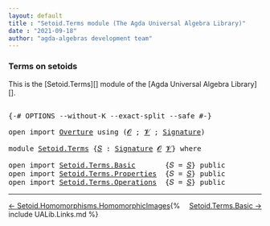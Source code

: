 ```yaml
---
layout: default
title : "Setoid.Terms module (The Agda Universal Algebra Library)"
date : "2021-09-18"
author: "agda-algebras development team"
---
```


### <a id="terms-on-setoids">Terms on setoids</a>

This is the [Setoid.Terms][] module of the [Agda Universal Algebra Library][].

<pre class="Agda">

<a id="299" class="Symbol">{-#</a> <a id="303" class="Keyword">OPTIONS</a> <a id="311" class="Pragma">--without-K</a> <a id="323" class="Pragma">--exact-split</a> <a id="337" class="Pragma">--safe</a> <a id="344" class="Symbol">#-}</a>

<a id="349" class="Keyword">open</a> <a id="354" class="Keyword">import</a> <a id="361" href="Overture.html" class="Module">Overture</a> <a id="370" class="Keyword">using</a> <a id="376" class="Symbol">(</a><a id="377" href="Overture.Signatures.html#645" class="Generalizable">𝓞</a> <a id="379" class="Symbol">;</a> <a id="381" href="Overture.Signatures.html#647" class="Generalizable">𝓥</a> <a id="383" class="Symbol">;</a> <a id="385" href="Overture.Signatures.html#3300" class="Function">Signature</a><a id="394" class="Symbol">)</a>

<a id="397" class="Keyword">module</a> <a id="404" href="Setoid.Terms.html" class="Module">Setoid.Terms</a> <a id="417" class="Symbol">{</a><a id="418" href="Setoid.Terms.html#418" class="Bound">𝑆</a> <a id="420" class="Symbol">:</a> <a id="422" href="Overture.Signatures.html#3300" class="Function">Signature</a> <a id="432" href="Overture.Signatures.html#645" class="Generalizable">𝓞</a> <a id="434" href="Overture.Signatures.html#647" class="Generalizable">𝓥</a><a id="435" class="Symbol">}</a> <a id="437" class="Keyword">where</a>

<a id="444" class="Keyword">open</a> <a id="449" class="Keyword">import</a> <a id="456" href="Setoid.Terms.Basic.html" class="Module">Setoid.Terms.Basic</a>       <a id="481" class="Symbol">{</a><a id="482" class="Argument">𝑆</a> <a id="484" class="Symbol">=</a> <a id="486" href="Setoid.Terms.html#418" class="Bound">𝑆</a><a id="487" class="Symbol">}</a> <a id="489" class="Keyword">public</a>
<a id="496" class="Keyword">open</a> <a id="501" class="Keyword">import</a> <a id="508" href="Setoid.Terms.Properties.html" class="Module">Setoid.Terms.Properties</a>  <a id="533" class="Symbol">{</a><a id="534" class="Argument">𝑆</a> <a id="536" class="Symbol">=</a> <a id="538" href="Setoid.Terms.html#418" class="Bound">𝑆</a><a id="539" class="Symbol">}</a> <a id="541" class="Keyword">public</a>
<a id="548" class="Keyword">open</a> <a id="553" class="Keyword">import</a> <a id="560" href="Setoid.Terms.Operations.html" class="Module">Setoid.Terms.Operations</a>  <a id="585" class="Symbol">{</a><a id="586" class="Argument">𝑆</a> <a id="588" class="Symbol">=</a> <a id="590" href="Setoid.Terms.html#418" class="Bound">𝑆</a><a id="591" class="Symbol">}</a> <a id="593" class="Keyword">public</a>
</pre>

--------------------------------

<span style="float:left;">[← Setoid.Homomorphisms.HomomorphicImages](Setoid.Homomorphisms.HomomorphicImages.html)</span>
<span style="float:right;">[Setoid.Terms.Basic →](Setoid.Terms.Basic.html)</span>

{% include UALib.Links.md %}
